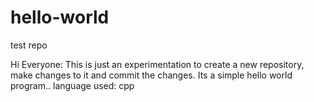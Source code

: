 # hello-world
test repo 

Hi Everyone:
This is just an experimentation to create a new repository, make changes
to it and commit the changes.
Its a simple hello world program..
language used: cpp
